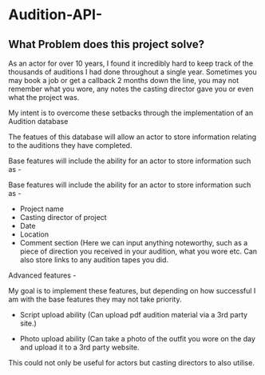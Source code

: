 # Audition-API-

## What Problem does this project solve?
<p>As an actor for over 10 years, I found it incredibly hard to keep track of the thousands of auditions I had done throughout a single year. Sometimes you may book a job or get a callback 2 months down the line, you may not remember what you wore, any notes the casting director gave you or even what the project was. 

My intent is to overcome these setbacks through the implementation of an Audition database

The featues of this database will allow an actor to store information relating to the auditions they have completed. </p>

Base features will include the ability for an actor to store information such as  -

Base features will include the ability for an actor to store information such as  -

- Project name 
- Casting director of project
- Date
- Location
- Comment section (Here we can input anything noteworthy, such as a piece of direction you received in your audition, what you wore etc. Can also store links to any audition tapes you did.

Advanced features -

My goal is to implement these features, but depending on how successful I am with the base features they may not take priority.

- Script upload ability (Can upload pdf audition material via a 3rd party site.)

- Photo upload ability (Can take a photo of the outfit you wore on the day and upload it to a 3rd party website.

This could not only be useful for actors but casting directors to also utilise.

